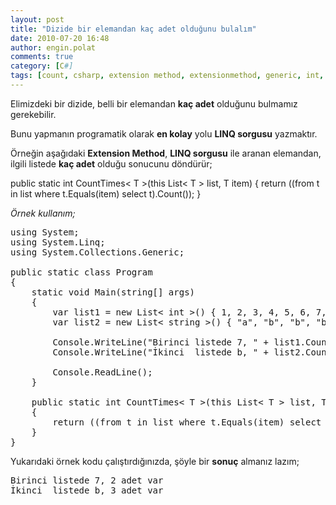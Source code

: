 ```yaml
---
layout: post
title: "Dizide bir elemandan kaç adet olduğunu bulalım"
date: 2010-07-20 16:48
author: engin.polat
comments: true
category: [C#]
tags: [count, csharp, extension method, extensionmethod, generic, int, linq, linq query, list, string]
---
```

Elimizdeki bir dizide, belli bir elemandan **kaç adet** olduğunu bulmamız gerekebilir.

Bunu yapmanın programatik olarak **en kolay** yolu **LINQ sorgusu** yazmaktır.

Örneğin aşağıdaki **Extension Method**, **LINQ sorgusu** ile aranan elemandan, ilgili listede **kaç adet** olduğu sonucunu döndürür;



public static int CountTimes< T >(this List< T > list, T item)
{
    return ((from t in list where t.Equals(item) select t).Count());
}</pre>

*Örnek kullanım;*

<pre class="brush:csharp">using System;
using System.Linq;
using System.Collections.Generic;

public static class Program
{
    static void Main(string[] args)
    {
        var list1 = new List< int >() { 1, 2, 3, 4, 5, 6, 7, 7, 8, 9 };
        var list2 = new List< string >() { "a", "b", "b", "b", "c", "d", "e", "f" };

        Console.WriteLine("Birinci listede 7, " + list1.CountTimes(7) + " adet var");
        Console.WriteLine("İkinci  listede b, " + list2.CountTimes("b") + " adet var");

        Console.ReadLine();
    }

    public static int CountTimes< T >(this List< T > list, T item)
    {
        return ((from t in list where t.Equals(item) select t).Count());
    }
}</pre>

Yukarıdaki örnek kodu çalıştırdığınızda, şöyle bir **sonuç** almanız lazım;

<pre>Birinci listede 7, 2 adet var
İkinci  listede b, 3 adet var


